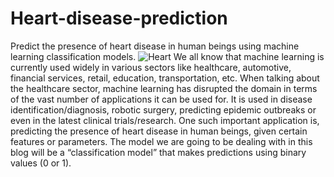 # Heart-disease-prediction
Predict the presence of heart disease in human beings using machine learning classification models.
![Heart](heart.png)
We all know that machine learning is currently used widely in various sectors like healthcare, automotive, financial services, retail, education, transportation, etc.
When talking about the healthcare sector, machine learning has disrupted the domain in terms of the vast number of applications it can be used for. It is used in disease identification/diagnosis, robotic surgery, predicting epidemic outbreaks or even in the latest clinical trials/research.
One such important application is, predicting the presence of heart disease in human beings, given certain features or parameters. The model we are going to be dealing with in this blog will be a “classification model” that makes predictions using binary values (0 or 1).
